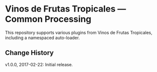 # Vinos de Frutas Tropicales &mdash; Common Processing

This repository supports various plugins from Vinos de Frutas Tropicales, including a namespaced auto-loader.

## Change History

v1.0.0, 2017-02-22:  Initial release.
